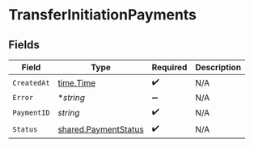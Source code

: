 # TransferInitiationPayments


## Fields

| Field                                                               | Type                                                                | Required                                                            | Description                                                         |
| ------------------------------------------------------------------- | ------------------------------------------------------------------- | ------------------------------------------------------------------- | ------------------------------------------------------------------- |
| `CreatedAt`                                                         | [time.Time](https://pkg.go.dev/time#Time)                           | :heavy_check_mark:                                                  | N/A                                                                 |
| `Error`                                                             | **string*                                                           | :heavy_minus_sign:                                                  | N/A                                                                 |
| `PaymentID`                                                         | *string*                                                            | :heavy_check_mark:                                                  | N/A                                                                 |
| `Status`                                                            | [shared.PaymentStatus](../../../pkg/models/shared/paymentstatus.md) | :heavy_check_mark:                                                  | N/A                                                                 |